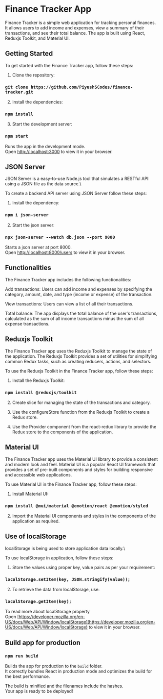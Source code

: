 # Finance Tracker App

Finance Tracker is a simple web application for tracking personal finances. It allows users to add income and expenses, view a summary of their transactions, and see their total balance. The app is built using React, Reduxjs Toolkit, and Material UI.

## Getting Started

To get started with the Finance Tracker app, follow these steps:
1. Clone the repository:

### `git clone https://github.com/PiyushSCodes/finance-tracker.git`

2. Install the dependencies:

### `npm install`

3. Start the development server:

### `npm start`

Runs the app in the development mode.\
Open [http://localhost:3000](http://localhost:3000) to view it in your browser.

## JSON Server

JSON Server is a easy-to-use Node.js tool that simulates a RESTful API using a JSON file as the data source.\

To create a backend API server using JSON Server follow these steps:

1. Install the  dependency:

### `npm i json-server`

2. Start the json server:

### `npx json-server --watch db.json --port 8000`

Starts a json server at port 8000.\
Open [http://localhost:8000/users](http://localhost:8000/users) to view it in your browser.

## Functionalities

The Finance Tracker app includes the following functionalities:

Add transactions: Users can add income and expenses by specifying the category, amount, date, and type (income or expense) of the transaction.

View transactions: Users can view a list of all their transactions.

Total balance: The app displays the total balance of the user's transactions, calculated as the sum of all income transactions minus the sum of all expense transactions.

## Reduxjs Toolkit

The Finance Tracker app uses the Reduxjs Toolkit to manage the state of the application. The Reduxjs Toolkit provides a set of utilities for simplifying common Redux tasks, such as creating reducers, actions, and selectors.

To use the Reduxjs Toolkit in the Finance Tracker app, follow these steps:

1. Install the Reduxjs Toolkit:

### `npm install @reduxjs/toolkit`

2. Create slice for managing the state of the transactions and category.

3. Use the configureStore function from the Reduxjs Toolkit to create a Redux store.

4. Use the Provider component from the react-redux library to provide the Redux store to the components of the application.

## Material UI

The Finance Tracker app uses the Material UI library to provide a consistent and modern look and feel. Material UI is a popular React UI framework that provides a set of pre-built components and styles for building responsive and accessible web applications.

To use Material UI in the Finance Tracker app, follow these steps:

1. Install Material UI:

### `npm install @mui/material @emotion/react @emotion/styled`

2. Import the Material UI components and styles in the components of the application as required.

## Use of localStorage

localStorage is being used to store application data locally.\

To use localStorage in application, follow these steps:

1. Store the values using proper key, value pairs as per your requirement:

### `localStorage.setItem(key, JSON.stringify(value));`

2. To retrieve the data from localStorage, use:

### `localStorage.getItem(key);`

To read more about localStorage property\
Open [https://developer.mozilla.org/en-US/docs/Web/API/Window/localStorage](https://developer.mozilla.org/en-US/docs/Web/API/Window/localStorage) to view it in your browser.

## Build app for production

### `npm run build`

Builds the app for production to the `build` folder.\
It correctly bundles React in production mode and optimizes the build for the best performance.

The build is minified and the filenames include the hashes.\
Your app is ready to be deployed!